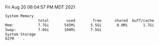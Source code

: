 Fri Aug 20 06:04:57 PM MDT 2021
```bash
System Memory
               total        used        free      shared  buff/cache   available
Mem:           7.7Gi       545Mi       5.5Gi       8.0Mi       1.7Gi       6.8Gi
Swap:          7.6Gi       104Mi       7.5Gi
System Storage
627M	.
```
```bash
